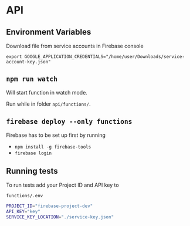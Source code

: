 # API

## Environment Variables

Download file from service accounts in Firebase console

`export GOOGLE_APPLICATION_CREDENTIALS="/home/user/Downloads/service-account-key.json"`

## `npm run watch`

Will start function in watch mode.

Run while in folder `api/functions/`.

## `firebase deploy --only functions`

Firebase has to be set up first by running

- `npm install -g firebase-tools`
- `firebase login`

## Running tests

To run tests add your Project ID and API key to

`functions/.env`

```bash
PROJECT_ID="firebase-project-dev"
API_KEY="key"
SERVICE_KEY_LOCATION="./service-key.json"
```
